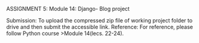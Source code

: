 ASSIGNMENT 5: 
Module 14: Django- Blog project

Submission: To upload the compressed zip file of working project folder to drive and then submit the accessible link.
Reference: For reference, please follow Python course >Module 14(lecs. 22-24).
